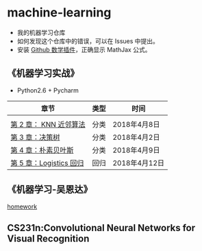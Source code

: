 # machine-learning

- 我的机器学习仓库
- 如何发现这个仓库中的错误，可以在 Issues 中提出。
- 安装 [Github 数学插件](https://chrome.google.com/webstore/detail/github-with-mathjax/ioemnmodlmafdkllaclgeombjnmnbima)，正确显示 MathJax 公式。

## 《机器学习实战》

- Python2.6 + Pycharm 

| 章节 | 类型 | 时间 |
| --- | --- | --- |
|  |  |  |
| [第 2 章： KNN 近邻算法](./machine-learning-action/Ch02/2.k-近邻算法.md) | 分类 | 2018年4月8日 |
| [第 3 章：决策树](./machine-learning-action/Ch03/3.决策树.md) | 分类 | 2018年4月2日  |
| [第 4 章：朴素贝叶斯](./machine-learning-action/Ch04/4.朴素贝叶斯.md) | 分类 | 2018年4月9日  |
| [第 5 章：Logistics 回归](./machine-learning-action/Ch05/5Logistics.md) | 回归 | 2018年4月12日  |

## 《机器学习-吴恩达》

[homework](./andrew-ng-machine-learning/README.md)

## CS231n:Convolutional Neural Networks for Visual Recognition
